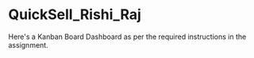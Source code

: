 # QuickSell_Rishi_Raj
Here's a Kanban Board Dashboard as per the required instructions in the assignment.

